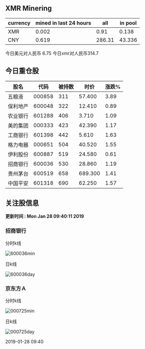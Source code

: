 ## XMR Minering

|currency|mined in last 24 hours|all|in pool|
|---|---|---|---|
|XMR|0.002|0.91|0.138|
|CNY|0.619|286.31|43.336|

今日美元对人民币 6.75	今日xmr对人民币314.7


## 今日重仓股 

|股名|代码|被持数|时价|涨跌%|
|---|---|---|---|---|
|五粮液|000858|311|57.400|3.89|
|保利地产|600048|322|12.410|0.89|
|农业银行|601288|406|3.710|1.09|
|美的集团|000333|423|42.390|1.17|
|工商银行|601398|442|5.610|1.63|
|格力电器|000651|504|40.520|1.55|
|伊利股份|600887|519|24.580|0.61|
|招商银行|600036|530|28.860|1.19|
|贵州茅台|600519|658|689.300|1.41|
|中国平安|601318|690|62.250|1.57|

## 关注股信息
**更新时间 : Mon Jan 28 09:40:11 2019**
### 招商银行 
分时k线

![600036min](http://image.sinajs.cn/newchart/min/n/sh600036.gif)

日k线

![600036day](http://image.sinajs.cn/newchart/daily/n/sh600036.gif)

### 京东方Ａ 
分时k线

![000725min](http://image.sinajs.cn/newchart/min/n/sz000725.gif)

日k线

![000725day](http://image.sinajs.cn/newchart/daily/n/sz000725.gif)

2019-01-28 09:40